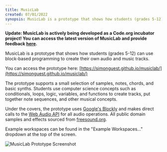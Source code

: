 ```yaml
---
title: MusicLab
created: 07/01/2022
synopsis: MusicLab is a prototype that shows how students (grades 5-12) can use block-based programming to create their own audio and music tracks. Students can use computer science concepts such as conditionals, loops, logic, variables, and functions to create tracks, put together note sequences, and other musical concepts.
---
```

**Update: MusicLab is actively being developed as a Code.org incubator project! You can access the latest version of MusicLab and provide feedback [here](https://studio.code.org/musiclab).** 

MusicLab is a prototype that shows how students (grades 5-12) can use block-based programming to create their own audio and music tracks. 

You can access the prototype here: [https://simonguest.github.io/musiclab/](https://simonguest.github.io/musiclab/)

The prototype supports a small selection of samples, notes, chords, and basic synths. Students use computer science concepts such as conditionals, loops, logic, variables, and functions to create tracks, put together note sequences, and other musical concepts.

Under the covers, the prototype uses [Google's Blockly](https://github.com/google/blockly) and makes direct calls to the [Web Audio API](https://developer.mozilla.org/en-US/docs/Web/API/Web_Audio_API) for all audio operations. All public domain samples and effects sourced from [freesound.org](https://freesound.org/).

Example workspaces can be found in the "Example Workspaces..." dropdown at the top of the screen.

![MusicLab Prototype Screenshot](/images/musiclab.png)